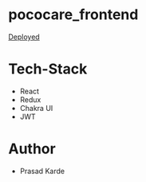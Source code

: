 # pococare_frontend

[Deployed](https://papaya-boba-2dfefb.netlify.app/)

# Tech-Stack
- React
- Redux
- Chakra UI
- JWT

# Author
- Prasad Karde
